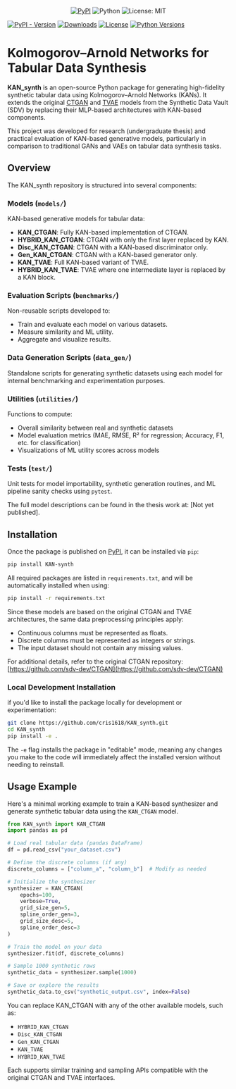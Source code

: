 <p align="center">
  <a href="https://pypi.org/project/KAN-synth/"><img alt="PyPI" src="https://img.shields.io/pypi/v/KAN-synth?label=pypi&color=orange&style=flat-square"></a>
  <img alt="Python" src="https://img.shields.io/badge/python-3-blue?style=flat-square">
  <img alt="License: MIT" src="https://img.shields.io/badge/license-MIT-green?style=flat-square">
</p>


[![PyPI - Version](https://img.shields.io/pypi/v/KAN-synth)](https://pypi.org/project/KAN-synth/)
[![Downloads](https://img.shields.io/pypi/dm/KAN-synth)](https://pypi.org/project/KAN-synth/)
[![License](https://img.shields.io/pypi/l/KAN-synth)](https://github.com/cris1618/KAN_synth/blob/main/LICENSE)
[![Python Versions](https://img.shields.io/pypi/pyversions/KAN-synth)](https://pypi.org/project/KAN-synth/)


# Kolmogorov–Arnold Networks for Tabular Data Synthesis

**KAN_synth** is an open-source Python package for generating high-fidelity synthetic tabular data using Kolmogorov–Arnold Networks (KANs). It extends the original [CTGAN](https://github.com/sdv-dev/CTGAN) and [TVAE](https://github.com/sdv-dev/CTGAN) models from the Synthetic Data Vault (SDV) by replacing their MLP-based architectures with KAN-based components. 

This project was developed for research (undergraduate thesis) and practical evaluation of KAN-based generative models, particularly in comparison to traditional GANs and VAEs on tabular data synthesis tasks.

## Overview

The KAN_synth repository is structured into several components:

### Models (`models/`)
KAN-based generative models for tabular data:
- **KAN_CTGAN**: Fully KAN-based implementation of CTGAN.
- **HYBRID_KAN_CTGAN**: CTGAN with only the first layer replaced by KAN.
- **Disc_KAN_CTGAN**: CTGAN with a KAN-based discriminator only.
- **Gen_KAN_CTGAN**: CTGAN with a KAN-based generator only.
- **KAN_TVAE**: Full KAN-based variant of TVAE.
- **HYBRID_KAN_TVAE**: TVAE where one intermediate layer is replaced by a KAN block.

### Evaluation Scripts (`benchmarks/`)
Non-reusable scripts developed to:
- Train and evaluate each model on various datasets.
- Measure similarity and ML utility.
- Aggregate and visualize results.

### Data Generation Scripts (`data_gen/`)
Standalone scripts for generating synthetic datasets using each model for internal benchmarking and experimentation purposes.

### Utilities (`utilities/`)
Functions to compute:
- Overall similarity between real and synthetic datasets
- Model evaluation metrics (MAE, RMSE, R² for regression; Accuracy, F1, etc. for classification)
- Visualizations of ML utility scores across models

### Tests (`test/`)
Unit tests for model importability, synthetic generation routines, and ML pipeline sanity checks using `pytest`.

The full model descriptions can be found in the thesis work at: [Not yet published].

## Installation

Once the package is published on [PyPI](https://pypi.org), it can be installed via `pip`:

```bash
pip install KAN-synth
```

All required packages are listed in `requirements.txt`, and will be automatically installed when using:

```bash
pip install -r requirements.txt
```

Since these models are based on the original CTGAN and TVAE architectures, the same data preprocessing principles apply:

- Continuous columns must be represented as floats.
- Discrete columns must be represented as integers or strings.
- The input dataset should not contain any missing values.

For additional details, refer to the original CTGAN repository: [https://github.com/sdv-dev/CTGAN](https://github.com/sdv-dev/CTGAN)

### Local Development Installation
if you'd like to install the package locally for development or experimentation:

```bash
git clone https://github.com/cris1618/KAN_synth.git
cd KAN_synth
pip install -e .
```

The `-e` flag installs the package in "editable" mode, meaning any changes you make to the code will immediately affect the installed version without needing to reinstall.

## Usage Example
Here's a minimal working example to train a KAN-based synthesizer and generate synthetic tabular data using the `KAN_CTGAN` model.

```python
from KAN_synth import KAN_CTGAN
import pandas as pd

# Load real tabular data (pandas DataFrame)
df = pd.read_csv("your_dataset.csv")

# Define the discrete columns (if any)
discrete_columns = ["column_a", "column_b"]  # Modify as needed

# Initialize the synthesizer
synthesizer = KAN_CTGAN(
    epochs=100, 
    verbose=True, 
    grid_size_gen=5,  
    spline_order_gen=3,
    grid_size_desc=5,
    spline_order_desc=3
)

# Train the model on your data
synthesizer.fit(df, discrete_columns)

# Sample 1000 synthetic rows
synthetic_data = synthesizer.sample(1000)

# Save or explore the results
synthetic_data.to_csv("synthetic_output.csv", index=False)
```

You can replace KAN_CTGAN with any of the other available models, such as:

- `HYBRID_KAN_CTGAN`
- `Disc_KAN_CTGAN`
- `Gen_KAN_CTGAN`
- `KAN_TVAE`
- `HYBRID_KAN_TVAE`

Each supports similar training and sampling APIs compatible with the original CTGAN and TVAE interfaces.